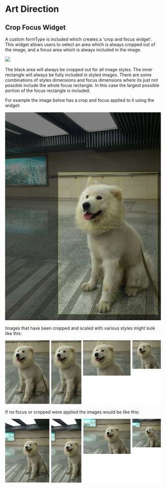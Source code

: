 # Art Direction

## Crop Focus Widget

A custom formType is included which creates a 'crop and focus widget'. This widget allows users to select an area which is always cropped out of the image, and a focus area which is always included in the image.

<img src="../images/cropfocuswidget.jpg" />

The black area will always be cropped out for all image styles. The inner rectangle will always be fully included in styled images. 
There are some combinations of styles dimensions and focus dimensions where its just not possible include the whole focus rectangle. 
In this case the largest possible portion of the focus rectangle is included.

For example the image below has a crop and focus applied to it using the widget:

<img src="images/gougou-widget.jpg" />

Images that have been cropped and scaled with various styles might look like this:

<img src="images/gougou-focus-cropped.jpg" />

If no focus or cropped were applied the images would be like this:

<img src="images/gougou-nocrop-focus.jpg" />